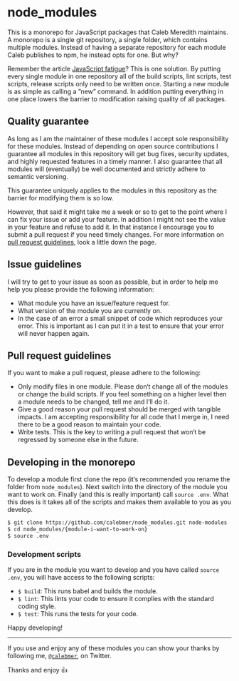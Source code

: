 # node_modules
This is a monorepo for JavaScript packages that Caleb Meredith maintains. A monorepo is a single git repository, a single folder, which contains multiple modules. Instead of having a separate repository for each module Caleb publishes to npm, he instead opts for one. But why?

Remember the article [JavaScript fatigue](https://medium.com/@ericclemmons/48d4011b6fc4)? This is one solution. By putting every single module in one repository all of the build scripts, lint scripts, test scripts, release scripts only need to be written once. Starting a new module is as simple as calling a ”new” command. In addition putting everything in one place lowers the barrier to modification raising quality of all packages.

## Quality guarantee
As long as I am the maintainer of these modules I accept sole responsibility for these modules. Instead of depending on open source contributions I guarantee all modules in this repository will get bug fixes, security updates, and highly requested features in a timely manner. I also guarantee that all modules will (eventually) be well documented and strictly adhere to semantic versioning.

This guarantee uniquely applies to the modules in this repository as the barrier for modifying them is so low.

However, that said it might take me a week or so to get to the point where I can fix your issue or add your feature. In addition I might not see the value in your feature and refuse to add it. In that instance I encourage you to submit a pull request if you need timely changes. For more information on [pull request guidelines](#pull-request-guidelines), look a little down the page.

## Issue guidelines
I will try to get to your issue as soon as possible, but in order to help me help you please provide the following information:

- What module you have an issue/feature request for.
- What version of the module you are currently on.
- In the case of an error a small snippet of code which reproduces your error. This is important as I can put it in a test to ensure that your error will never happen again.

## Pull request guidelines
If you want to make a pull request, please adhere to the following:

- Only modify files in one module. Please don‘t change all of the modules or change the build scripts. If you feel something on a higher level then a module needs to be changed, tell me and I‘ll do it.
- Give a good reason your pull request should be merged with tangible impacts. I am accepting responsibility for all code that I merge in, I need there to be a good reason to maintain your code.
- Write tests. This is the key to writing a pull request that won‘t be regressed by someone else in the future.

## Developing in the monorepo
To develop a module first clone the repo (it‘s recommended you rename the folder from `node_modules`). Next switch into the directory of the module you want to work on. Finally (and this is really important) call `source .env`. What this does is it takes all of the scripts and makes them available to you as you develop.

```bash
$ git clone https://github.com/calebmer/node_modules.git node-modules
$ cd node_modules/{module-i-want-to-work-on}
$ source .env
```

### Development scripts
If you are in the module you want to develop and you have called `source .env`, you will have access to the following scripts:

- `$ build`: This runs babel and builds the module.
- `$ lint`: This lints your code to ensure it complies with the standard coding style.
- `$ test`: This runs the tests for your code.

Happy developing!

* * *

If you use and enjoy any of these modules you can show your thanks by following me, [`@calebmer`](https://twitter.com/calebmer), on Twitter.

Thanks and enjoy 👍
